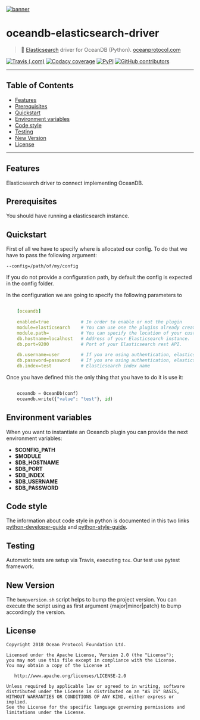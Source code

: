 [![banner](https://raw.githubusercontent.com/oceanprotocol/art/master/github/repo-banner%402x.png)](https://oceanprotocol.com)

# oceandb-elasticsearch-driver

>    🐳  [Elasticsearch](https://www.elastic.co/) driver for OceanDB (Python).
>    [oceanprotocol.com](https://oceanprotocol.com)

[![Travis (.com)](https://img.shields.io/travis/com/oceanprotocol/oceandb-elasticsearch-driver.svg)](https://travis-ci.com/oceanprotocol/oceandb-elasticsearch-driver)
[![Codacy coverage](https://img.shields.io/codacy/coverage/de067a9402c64b989c76b27cfc74fefe.svg)](https://app.codacy.com/project/ocean-protocol/oceandb-elasticsearch-driver/dashboard)
[![PyPI](https://img.shields.io/pypi/v/oceandb-elasticsearch-driver.svg)](https://pypi.org/project/oceandb-elasticsearch-driver/)
[![GitHub contributors](https://img.shields.io/github/contributors/oceanprotocol/oceandb-elasticsearch-driver.svg)](https://github.com/oceanprotocol/oceandb-elasticsearch-driver/graphs/contributors)

---

## Table of Contents

  - [Features](#features)
  - [Prerequisites](#prerequisites)
  - [Quickstart](#quickstart)
  - [Environment variables](#environment-variables)
  - [Code style](#code-style)
  - [Testing](#testing)
  - [New Version](#new-version)
  - [License](#license)

---

## Features

Elasticsearch driver to connect implementing OceanDB.

## Prerequisites

You should have running a elasticsearch instance.

## Quickstart

First of all we have to specify where is allocated our config.
To do that we have to pass the following argument:

```
--config=/path/of/my/config
```

If you do not provide a configuration path, by default the config is expected in the config folder.

In the configuration we are going to specify the following parameters to

```yaml

    [oceandb]

    enabled=true            # In order to enable or not the plugin
    module=elasticsearch    # You can use one the plugins already created. Currently we have elasticsearch, mongodb and bigchaindb.
    module.path=            # You can specify the location of your custom plugin.
    db.hostname=localhost   # Address of your Elasticsearch instance.
    db.port=9200            # Port of your Elasticsearch rest API.

    db.username=user        # If you are using authentication, elasticsearch username.
    db.password=password    # If you are using authentication, elasticsearch password.
    db.index=test           # Elasticsearch index name

```

Once you have defined this the only thing that you have to do it is use it:

```python

    oceandb = OceanDb(conf)
    oceandb.write({"value": "test"}, id)

```

## Environment variables

When you want to instantiate an Oceandb plugin you can provide the next environment variables:

- **$CONFIG_PATH**
- **$MODULE**
- **$DB_HOSTNAME**
- **$DB_PORT**
- **$DB_INDEX**
- **$DB_USERNAME**
- **$DB_PASSWORD**

## Code style

The information about code style in python is documented in this two links [python-developer-guide](https://github.com/oceanprotocol/dev-ocean/blob/master/doc/development/python-developer-guide.md)
and [python-style-guide](https://github.com/oceanprotocol/dev-ocean/blob/master/doc/development/python-style-guide.md).

## Testing

Automatic tests are setup via Travis, executing `tox`.
Our test use pytest framework.

## New Version

The `bumpversion.sh` script helps to bump the project version. You can execute the script using as first argument {major|minor|patch} to bump accordingly the version.

## License

```
Copyright 2018 Ocean Protocol Foundation Ltd.

Licensed under the Apache License, Version 2.0 (the "License");
you may not use this file except in compliance with the License.
You may obtain a copy of the License at

   http://www.apache.org/licenses/LICENSE-2.0

Unless required by applicable law or agreed to in writing, software
distributed under the License is distributed on an "AS IS" BASIS,
WITHOUT WARRANTIES OR CONDITIONS OF ANY KIND, either express or implied.
See the License for the specific language governing permissions and
limitations under the License.
